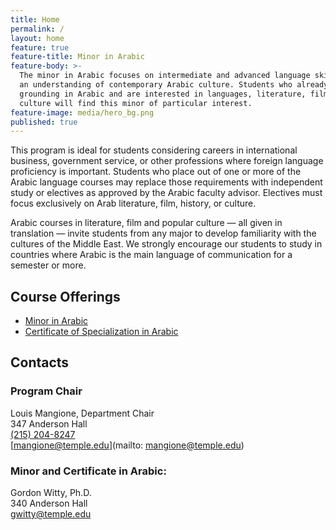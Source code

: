 ```yaml
---
title: Home
permalink: /
layout: home
feature: true
feature-title: Minor in Arabic
feature-body: >-
  The minor in Arabic focuses on intermediate and advanced language skills and
  an understanding of contemporary Arabic culture. Students who already have a
  grounding in Arabic and are interested in languages, literature, film, and
  culture will find this minor of particular interest.
feature-image: media/hero_bg.png
published: true
---
```

This program is ideal for students considering careers in international business, government service, or other professions where foreign language proficiency is important. Students who place out of one or more of the Arabic language courses may replace those requirements with independent study or electives as approved by the Arabic faculty advisor. Electives must focus exclusively on Arab literature, film, history, or culture.

Arabic courses in literature, film and popular culture — all given in translation — invite students from any major to develop familiarity with the cultures of the Middle East. We strongly encourage our students to study in countries where Arabic is the main language of communication for a semester or more.

## Course Offerings

- [Minor in Arabic](http://bulletin.temple.edu/undergraduate/liberal-arts/arabic/arabic-minor/)
- [Certificate of Specialization in Arabic](http://bulletin.temple.edu/undergraduate/liberal-arts/arabic/certificate-specialization-arabic/)

## Contacts

### Program Chair

Louis Mangione, Department Chair<br />
347 Anderson Hall<br />
[(215) 204-8247](tel:2152048247)<br />
[mangione@temple.edu](mailto: mangione@temple.edu)<br />

### Minor and Certificate in Arabic:

Gordon Witty, Ph.D.<br />
340 Anderson Hall <br />
[gwitty@temple.edu](mailto:gwitty@temple.edu)<br />
